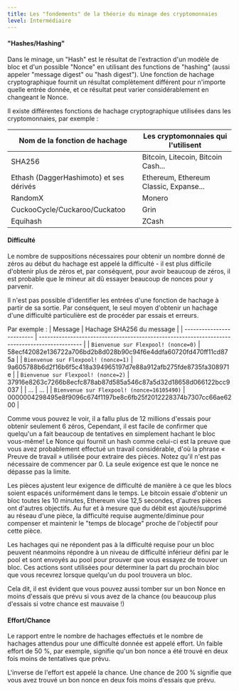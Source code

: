 ```yaml
---
title: Les "fondements" de la théorie du minage des cryptomonnaies
level: Intermédiaire
---
```


#### "Hashes/Hashing"

Dans le minage, un "Hash" est le résultat de l'extraction d'un modèle de bloc et d'un possible "Nonce" en utilisant des functions de "hashing" (aussi appeler "message digest" ou "hash digest"). Une fonction de hachage cryptographique fournit un résultat complètement différent pour n'importe quelle entrée donnée, et ce résultat peut varier considérablement en changeant le Nonce.

Il existe différentes fonctions de hachage cryptographique utilisées dans les cryptomonnaies, par exemple :

| Nom de la fonction de hachage           | Les cryptomonnaies qui l'utilisent     |
| --------------------------------------- | -------------------------------------- |
| SHA256                                  | Bitcoin, Litecoin, Bitcoin Cash...     |
| Ethash (DaggerHashimoto) et ses dérivés | Ethereum, Ethereum Classic, Expanse... |
| RandomX                                 | Monero                                 |
| CuckooCycle/Cuckaroo/Cuckatoo           | Grin                                   |
| Equihash                                | ZCash                                  |

#### Difficulté

Le nombre de suppositions nécessaires pour obtenir un nombre donné de zéros au début du hachage est appelé la difficulté - il est plus difficile d'obtenir plus de zéros et, par conséquent, pour avoir beaucoup de zéros, il est probable que le mineur ait dû essayer beaucoup de nonces pour y parvenir.

Il n'est pas possible d'identifier les entrées d'une fonction de hachage à partir de sa sortie. Par conséquent, le seul moyen d'obtenir un hachage d'une difficulté particulière est de procéder par essais et erreurs.

Par exemple :
| Message                   | Hachage SHA256 du message                                                                     |
| ------------------------- | --------------------------------------------------------------------------------------------- |
| <code>Bienvenue sur Flexpool! (nonce=0)</code> | 58ecf42082e136722a706bd2b8d028b90c94f6e4ddfa60720fd470ff11cd875a                              |
| <code>Bienvenue sur Flexpool! (nonce=1)</code> | 9a605788b6d2f16b6f5c418a394965197d7e88a912afb275fde8735fa308971e                              |
| <code>Bienvenue sur Flexpool! (nonce=2)</code> | 37916e8263c7266b8ecfc878ab87d585a546c87a5d32d18658d066122bcc9037                              |
| ...                       | ...                                                                                           |
| <code>Bienvenue sur Flexpool! (nonce=16105490)</code> | <span className="red">000000</span>4298495e8f9096c674f1197be8c6fb25f2012228374b7307cc66ae6200 |

Comme vous pouvez le voir, il a fallu plus de 12 millions d'essais pour obtenir seulement 6 zéros, Cependant, il est facile de confirmer que quelqu'un a fait beaucoup de tentatives en simplement hachant le bloc vous-même! Le Nonce qui fournit un hash comme celui-ci est la preuve que vous avez probablement effectué un travail considérable, d'où la phrase « Preuve de travail » utilisée pour extraire des pièces. Notez qu'il n'est pas nécessaire de commencer par 0. La seule exigence est que le nonce ne dépasse pas la limite.

Les pièces ajustent leur exigence de difficulté de manière à ce que les blocs soient espacés uniformément dans le temps. Le bitcoin essaie d'obtenir un bloc toutes les 10 minutes, Ethereum vise 12,5 secondes, d'autres pièces ont d'autres objectifs. Au fur et à mesure que du débit est ajouté/supprimé au réseau d'une pièce, la difficulté requise augmente/diminue pour compenser et maintenir le "temps de blocage" proche de l'objectif pour cette pièce.

Les hachages qui ne répondent pas à la difficulté requise pour un bloc peuvent néanmoins répondre à un niveau de difficulté inférieur défini par le pool et sont envoyés au pool pour prouver que vous essayez de trouver un bloc. Ces actions sont utilisées pour déterminer la part du prochain bloc que vous recevrez lorsque quelqu'un du pool trouvera un bloc.

Cela dit, il est évident que vous pouvez aussi tomber sur un bon Nonce en moins d'essais que prévu si vous avez de la chance (ou beaucoup plus d'essais si votre chance est mauvaise !)

#### Effort/Chance

Le rapport entre le nombre de hachages effectués et le nombre de hachages attendus pour une difficulté donnée est appelé effort. Un faible effort de 50 %, par exemple, signifie qu'un bon nonce a été trouvé en deux fois moins de tentatives que prévu.

L'inverse de l'effort est appelé la chance. Une chance de 200 % signifie que vous avez trouvé un bon nonce en deux fois moins d'essais que prévu.
